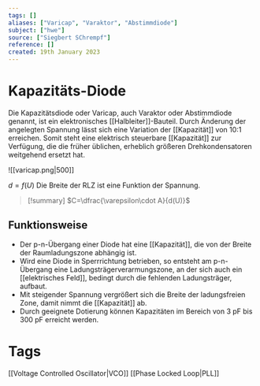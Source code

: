```yaml
---
tags: []
aliases: ["Varicap", "Varaktor", "Abstimmdiode"]
subject: ["hwe"]
source: ["Siegbert SChrempf"]
reference: []
created: 19th January 2023
---
```


# Kapazitäts-Diode
Die Kapazitätsdiode oder Varicap, auch Varaktor oder Abstimmdiode genannt, ist ein elektronisches [[Halbleiter]]-Bauteil.
Durch Änderung der angelegten Spannung lässt sich eine Variation der [[Kapazität]] von 10:1 erreichen.
Somit steht eine elektrisch steuerbare [[Kapazität]] zur Verfügung, die die früher üblichen, erheblich größeren Drehkondensatoren weitgehend ersetzt hat.

![[varicap.png|500]]

$d = f(U)$
Die Breite der RLZ ist eine Funktion der Spannung.

>[!summary] $C=\dfrac{\varepsilon\cdot A}{d(U)}$

## Funktionsweise
- Der p-n-Übergang einer Diode hat eine [[Kapazität]], die von der Breite der Raumladungszone abhängig ist.
- Wird eine Diode in Sperrrichtung betrieben, so entsteht am p-n-Übergang eine Ladungsträgerverarmungszone, an der sich auch ein [[elektrisches Feld]], bedingt durch die fehlenden Ladungsträger, aufbaut.
- Mit steigender Spannung vergrößert sich die Breite der ladungsfreien Zone, damit nimmt die [[Kapazität]] ab.
- Durch geeignete Dotierung können Kapazitäten im Bereich von 3 pF bis 300 pF erreicht werden.

# Tags
[[Voltage Controlled Oscillator|VCO]]
[[Phase Locked Loop|PLL]]